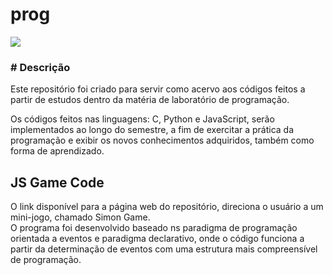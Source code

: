 <h1>prog</h1>
<img loading="lazy" src="http://img.shields.io/static/v1?label=STATUS&message=EM%20DESENVOLVIMENTO&color=GREEN&style=for-the-badge"/>

<h3># Descrição</h3>
<p>Este repositório foi criado para servir como acervo aos códigos feitos a partir de estudos dentro da matéria de laboratório de programação.</p>

<p>Os códigos feitos nas linguagens: C, Python e JavaScript, serão implementados ao longo do semestre, a fim de exercitar a prática da programação e exibir os novos conhecimentos adquiridos, também como forma de aprendizado. </p>

<h2>JS Game Code</h2>
<p>O link disponível para a página web do repositório, direciona o usuário a um mini-jogo, chamado Simon Game.</br> O programa foi desenvolvido baseado ns paradigma de programação orientada a eventos e paradigma declarativo, onde o código funciona a partir da determinação de eventos com uma estrutura mais compreensível de programação.
</p>
